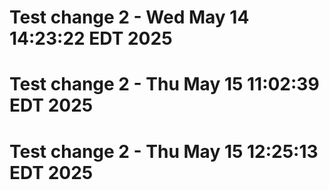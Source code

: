 # Test change 2 - Wed May 14 14:23:22 EDT 2025
# Test change 2 - Thu May 15 11:02:39 EDT 2025
# Test change 2 - Thu May 15 12:25:13 EDT 2025
